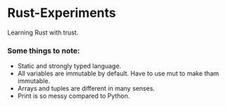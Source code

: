 # Rust-Experiments
Learning Rust with trust.

### Some things to note:
- Static and strongly typed language.
- All variables are immutable by default. Have to use mut to make tham immutable.
- Arrays and tuples are different in many senses.
- Print is so messy compared to Python.
